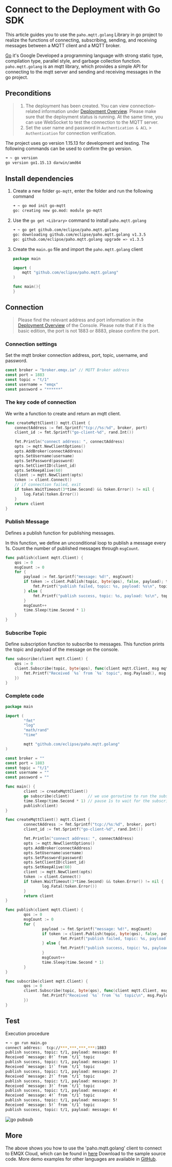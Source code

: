 # Connect to the Deployment with Go SDK

This article guides you to use the `paho.mqtt.golang` Library in go project to realize the functions of connecting, subscribing, sending, and receiving messages between a MQTT client and a MQTT broker.


[Go](https://go.dev/) it's Google Developed a programming language with strong static type, compilation type, parallel style, and garbage collection function. `paho.mqtt.golang` is an mqtt library, which provides a simple API for connecting to the mqtt server and sending and receiving messages in the go project.

## Preconditions

>1. The deployment has been created. You can view connection-related information under [Deployment Overview](../deployments/view_deployment.md). Please make sure that the deployment status is running. At the same time, you can use WebSocket to test the connection to the MQTT server.
>2. Set the user name and password in `Authentication & ACL` > `Authentication` for connection verification.

The project uses go version 1.15.13 for development and testing. The following commands can be used to confirm the go version.

``` bash
➜ ~ go version
go version go1.15.13 darwin/amd64
```

## Install dependencies

1. Create a new folder `go-mqtt`, enter the folder and run the following command

    ``` bash
    ➜ ~ go mod init go-mqtt
    go: creating new go.mod: module go-mqtt
    ```

2. Use the `go get <Library>` command to install `paho.mqtt.golang`

    ``` bash
    ➜ ~ go get github.com/eclipse/paho.mqtt.golang
    go: downloading github.com/eclipse/paho.mqtt.golang v1.3.5
    go: github.com/eclipse/paho.mqtt.golang upgrade => v1.3.5
    ```

3. Create the `main.go` file and import the `paho.mqtt.golang` client

    ``` go
    package main
    
    import (
        mqtt "github.com/eclipse/paho.mqtt.golang"
    )
    
    func main(){
    }
    ```

## Connection

>Please find the relevant address and port information in the [Deployment Overview](../deployments/view_deployment.md) of the Console. Please note that if it is the basic edition, the port is not 1883 or 8883, please confirm the port.

### Connection settings

Set the mqtt broker connection address, port, topic, username, and password.

``` go
const broker = "broker.emqx.io" // MQTT Broker address
const port = 1883
const topic = "t/1"
const username = "emqx"
const password = "******"
```

### The key code of connection

We write a function to create and return an mqtt client.

``` go
func createMqttClient() mqtt.Client {
    connectAddress := fmt.Sprintf("tcp://%s:%d", broker, port)
    client_id := fmt.Sprintf("go-client-%d", rand.Int())

    fmt.Println("connect address: ", connectAddress)
    opts := mqtt.NewClientOptions()
    opts.AddBroker(connectAddress)
    opts.SetUsername(username)
    opts.SetPassword(password)
    opts.SetClientID(client_id)
    opts.SetKeepAlive(60)
    client := mqtt.NewClient(opts)
    token := client.Connect()
    // if connection failed, exit
    if token.WaitTimeout(3*time.Second) && token.Error() != nil {
        log.Fatal(token.Error())
    }
    return client
}
```

### Publish Message

Defines a publish function for publishing messages.

In this function, we define an unconditional loop to publish a message every 1s. Count the number of published messages through `msgCount`.
``` go
func publish(client mqtt.Client) {
    qos := 0
    msgCount := 0
    for {
        payload := fmt.Sprintf("message: %d!", msgCount)
        if token := client.Publish(topic, byte(qos), false, payload); token.Wait() && token.Error() != nil {
            fmt.Printf("publish failed, topic: %s, payload: %s\n", topic, payload)
        } else {
            fmt.Printf("publish success, topic: %s, payload: %s\n", topic, payload)
        }
        msgCount++
        time.Sleep(time.Second * 1)
    }
}
```

### Subscribe Topic

Define subscription function to subscribe to messages. This function prints the topic and payload of the message on the console.

``` go
func subscribe(client mqtt.Client) {
    qos := 0
    client.Subscribe(topic, byte(qos), func(client mqtt.Client, msg mqtt.Message) {
        fmt.Printf("Received `%s` from `%s` topic", msg.Payload(), msg.Topic())
    })
}
```

### Complete code

``` go
package main

import (
        "fmt"
        "log"
        "math/rand"
        "time"

        mqtt "github.com/eclipse/paho.mqtt.golang"
)

const broker = ""
const port = 1883
const topic = "t/1"
const username = ""
const password = ""

func main() {
        client := createMqttClient()
        go subscribe(client)        // we use goroutine to run the subscription function
        time.Sleep(time.Second * 1) // pause 1s to wait for the subscription function to be ready
        publish(client)
}

func createMqttClient() mqtt.Client {
        connectAddress := fmt.Sprintf("tcp://%s:%d", broker, port)
        client_id := fmt.Sprintf("go-client-%d", rand.Int())

        fmt.Println("connect address: ", connectAddress)
        opts := mqtt.NewClientOptions()
        opts.AddBroker(connectAddress)
        opts.SetUsername(username)
        opts.SetPassword(password)
        opts.SetClientID(client_id)
        opts.SetKeepAlive(60)
        client := mqtt.NewClient(opts)
        token := client.Connect()
        if token.WaitTimeout(3*time.Second) && token.Error() != nil {
                log.Fatal(token.Error())
        }
        return client
}

func publish(client mqtt.Client) {
        qos := 0
        msgCount := 0
        for {
                payload := fmt.Sprintf("message: %d!", msgCount)
                if token := client.Publish(topic, byte(qos), false, payload); token.Wait() && token.Error() != nil {
                        fmt.Printf("publish failed, topic: %s, payload: %s\n", topic, payload)
                } else {
                        fmt.Printf("publish success, topic: %s, payload: %s\n", topic, payload)
                }
                msgCount++
                time.Sleep(time.Second * 1)
        }
}

func subscribe(client mqtt.Client) {
        qos := 0
        client.Subscribe(topic, byte(qos), func(client mqtt.Client, msg mqtt.Message) {
                fmt.Printf("Received `%s` from `%s` topic\n", msg.Payload(), msg.Topic())
        })
}
```

## Test

Execution procedure

``` bash
➜ ~ go run main.go
connect address:  tcp://***.***.***.***:1883
publish success, topic: t/1, payload: message: 0!
Received `message: 0!` from `t/1` topic
publish success, topic: t/1, payload: message: 1!
Received `message: 1!` from `t/1` topic
publish success, topic: t/1, payload: message: 2!
Received `message: 2!` from `t/1` topic
publish success, topic: t/1, payload: message: 3!
Received `message: 3!` from `t/1` topic
publish success, topic: t/1, payload: message: 4!
Received `message: 4!` from `t/1` topic
publish success, topic: t/1, payload: message: 5!
Received `message: 5!` from `t/1` topic
publish success, topic: t/1, payload: message: 6!
```

![go pubsub](./_assets/go_pubsub.png)

## More

The above shows you how to use the 'paho.mqtt.golang' client to connect to EMQX Cloud, which can be found in [here](https://github.com/emqx/MQTT-Client-Examples/tree/master/mqtt-client-Go) Download to the sample source code. More demo examples for other languages are available in [GitHub](https://github.com/emqx/MQTT-Client-Examples).
